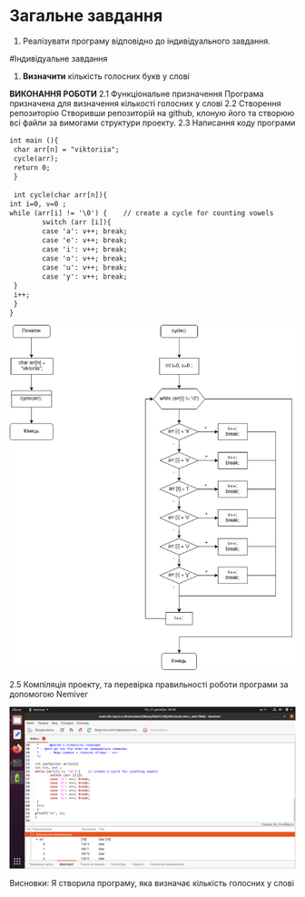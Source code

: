 # Загальне завдання
1. Реалізувати програму відповідно до індивідуального завдання.

#Індивідуальне завдання
1. **Визначити** кількість голосних букв у слові

**ВИКОНАННЯ РОБОТИ**
2.1 Функціональне призначення
	Програма призначена для визначення кількості голосних у слові
2.2 Створення репозиторію
	Створивши репозиторій на github, клоную його та створюю всі файли за вимогами структури проекту. 
2.3 Написання коду програми
```
int main (){
 char arr[n] = "viktoriia"; 
 cycle(arr); 
 return 0;
 }
 
 int cycle(char arr[n]){
int i=0, v=0 ;
while (arr[i] != '\0') {    // create a cycle for counting vowels
        switch (arr [i]){
        case 'a': v++; break;
        case 'e': v++; break;
        case 'i': v++; break;
        case 'o': v++; break;
        case 'u': v++; break;
        case 'y': v++; break;
 }
 i++;
 }
}
```
![](./doc/lab06.png)

2.5 Компіляція проекту, та перевірка правильності роботи програми за допомогою Nemiver

![](./doc/nemiver.png)

Висновки:
Я створила програму, яка визначає кількість голосних у слові
